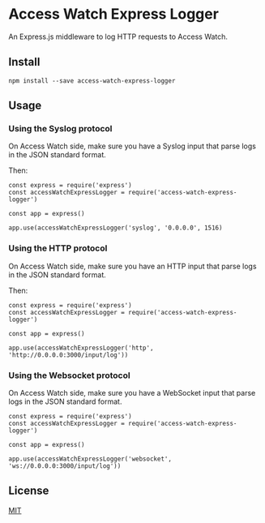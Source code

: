 # Access Watch Express Logger

An Express.js middleware to log HTTP requests to Access Watch.

## Install

```
npm install --save access-watch-express-logger
```

## Usage

### Using the Syslog protocol

On Access Watch side, make sure you have a Syslog input that parse logs in the JSON standard format.

Then:

```
const express = require('express')
const accessWatchExpressLogger = require('access-watch-express-logger')

const app = express()

app.use(accessWatchExpressLogger('syslog', '0.0.0.0', 1516)
```

### Using the HTTP protocol

On Access Watch side, make sure you have an HTTP input that parse logs in the JSON standard format.

Then:

```
const express = require('express')
const accessWatchExpressLogger = require('access-watch-express-logger')

const app = express()

app.use(accessWatchExpressLogger('http', 'http://0.0.0.0:3000/input/log'))
```

### Using the Websocket protocol

On Access Watch side, make sure you have a WebSocket input that parse logs in the JSON standard format.

```
const express = require('express')
const accessWatchExpressLogger = require('access-watch-express-logger')

const app = express()

app.use(accessWatchExpressLogger('websocket', 'ws://0.0.0.0:3000/input/log'))
```

## License

[MIT](LICENSE)
